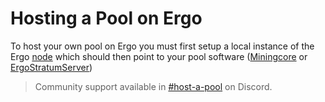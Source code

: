 # Hosting a Pool on Ergo

To host your own pool on Ergo you must first setup a local instance of the Ergo [node](node.md) which should then point to your pool software ([Miningcore](../miningcore) or [ErgoStratumServer](../stratum))


> Community support available in [#host-a-pool](https://discord.gg/kxbrHVwnm5) on Discord.
